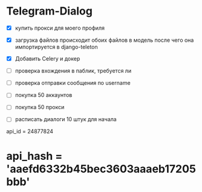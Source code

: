 # Telegram-Dialog

* [X] купить прокси для моего профиля
* [X] загрузка файлов происходит обоих файлов в модель
  после чего она импортируется в django-teleton
* [X] Добавить Celery  и докер
* [ ] проверка вхождения в паблик, требуется ли
* [ ] проверка отправки сообщения по username
* [ ] покупка 50 аккаунтов
* [ ] покупка 50 прокси
* [ ] расписать диалоги 10 штук для начала


 api_id = 24877824

# api_hash = 'aaefd6332b45bec3603aaaeb17205bbb'
